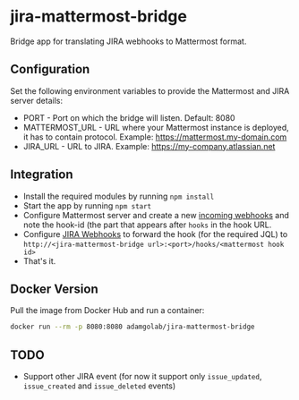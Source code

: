 # jira-mattermost-bridge

Bridge app for translating JIRA webhooks to Mattermost format.

## Configuration

Set the following environment variables to provide the Mattermost and JIRA server details:
* PORT - Port on which the bridge will listen. Default: 8080
* MATTERMOST_URL - URL where your Mattermost instance is deployed, it has to contain protocol. Example: https://mattermost.my-domain.com
* JIRA_URL - URL to JIRA. Example: https://my-company.atlassian.net

## Integration
* Install the required modules by running `npm install`
* Start the app by running `npm start`
* Configure Mattermost server and create a new [incoming webhooks](https://github.com/mattermost/platform/blob/master/doc/integrations/webhooks/Incoming-Webhooks.md) and note the hook-id (the part that appears after `hooks` in the hook URL.
* Configure [JIRA Webhooks](https://developer.atlassian.com/server/jira/platform/webhooks/) to forward the hook (for the required JQL) to `http://<jira-mattermost-bridge url>:<port>/hooks/<mattermost hook id>`
* That's it.

## Docker Version
Pull the image from Docker Hub and run a container:
```sh
docker run --rm -p 8080:8080 adamgolab/jira-mattermost-bridge
```

## TODO

* Support other JIRA event (for now it support only `issue_updated`, `issue_created` and `issue_deleted` events)
